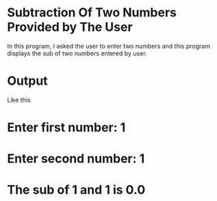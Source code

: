 # Subtraction Of Two Numbers Provided by The User


In this program, I asked the user to enter two numbers and this program displays the sub of two numbers entered by user.

# Output 

Like this

# Enter first number: 1

# Enter second number: 1

# The sub of 1 and 1 is 0.0
